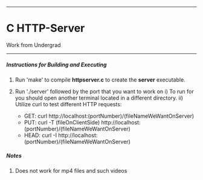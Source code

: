 ***
# C HTTP-Server
Work from Undergrad
***

##### Instructions for Building and Executing

1. Run 'make' to compile **httpserver.c** to create the **server** executable.
2. Run './server' followed by the port that you want to work on
    i) To run for you should open another terminal located in a different directory.
    ii) Utilize curl to test different HTTP requests:
        
    *  GET: curl http://localhost:(portNumber)/(fileNameWeWantOnServer)
    *  PUT: curl -T (fileOnClientSide) http://localhost:(portNumber)/(fileNameWeWantOnServer)
    *  HEAD: curl -I http://localhost:(portNumber)/(fileNameWeWantOnServer)

##### Notes

1. Does not work for mp4 files and such videos
